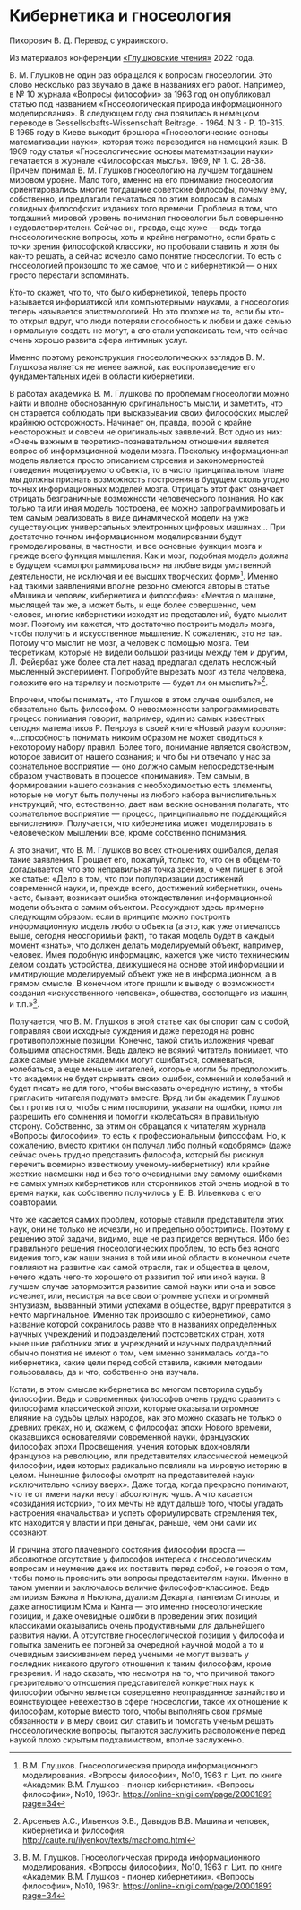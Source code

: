 # Кибернетика и гносеология

Пихорович В. Д. Перевод с украинского.

Из материалов конференции [«Глушковские чтения»](../index.md) 2022 года.

В. М. Глушков не один раз обращался к вопросам гносеологии. Это слово несколько раз звучало в даже в названиях его работ. Например, в № 10 журнала «Вопросы философии» за 1963 год он опубликовал статью под названием «Гносеологическая природа информационного моделирования». В следующем году она появилась в немецком переводе в Gessellscbafts-Wissenschaft Beitrage. - 1964. N 3 - P. 10-315. В 1965 году в Киеве выходит брошюра «Гносеологические основы математизации науки», которая тоже переводится на немецкий язык. В 1969 году статья «Гносеологические основы математизации науки» печатается в журнале «Философская мысль». 1969, № 1. С. 28-38. Причем понимал В. М. Глушков гносеологию на лучшем тогдашнем мировом уровне. Мало того, именно на его понимание гносеологии ориентировались многие тогдашние советские философы, почему ему, собственно, и предлагали печататься по этим вопросам в самых солидных философских изданиях того времени. Проблема в том, что тогдашний мировой уровень понимания гносеологии был совершенно неудовлетворителен. Сейчас он, правда, еще хуже — ведь тогда гносеологические вопросы, хоть и крайне неграмотно, если брать с точки зрения философской классики, но пробовали ставить и хотя бы как-то решать, а сейчас исчезло само понятие гносеологии. То есть с гносеологией произошло то же самое, что и с кибернетикой — о них просто перестали вспоминать.

Кто-то скажет, что то, что было кибернетикой, теперь просто называется информатикой или компьютерными науками, а гносеология теперь называется эпистемологией. Но это похоже на то, если бы кто-то открыл вдруг, что люди потеряли способность к любви и даже семью нормальную создать не могут, а его стали успокаивать тем, что сейчас очень хорошо развита сфера интимных услуг.

Именно поэтому реконструкция гносеологических взглядов В. М. Глушкова является не менее важной, как воспроизведение его фундаментальных идей в области кибернетики.

В работах академика В. М. Глушкова по проблемам гносеологии можно найти и вполне обоснованную оригинальность мысли, и заметить, что он старается соблюдать при высказывании своих философских мыслей крайнюю осторожность. Начинает он, правда, порой с крайне неосторожных и совсем не оригинальных заявлений. Вот одно из них: «Очень важным в теоретико-познавательном отношении является вопрос об информационной модели мозга. Поскольку информационная модель является просто описанием строения и закономерностей поведения моделируемого объекта, то в чисто принципиальном плане мы должны признать возможность построения в будущем сколь угодно точных информационных моделей мозга. Отрицать этот факт означает отрицать безграничные возможности человеческого познания. Но как только та или иная модель построена, ее можно запрограммировать и тем самым реализовать в виде динамической модели на уже существующих универсальных электронных цифровых машинах... При достаточно точном информационном моделировании будут промоделированы, в частности, и все основные функции мозга и прежде всего функция мышления. Как и мозг, подобная модель должна в будущем «самопрограммироваться» на любые виды умственной деятельности, не исключая и ее высших творческих форм»[^1]. Именно над такими заявлениями вполне резонно смеются авторы в статье «Машина и человек, кибернетика и философия»: «Мечтая о машине, мыслящей так же, а может быть, и еще более совершенно, чем человек, многие кибернетики исходят из представлений, будто мыслит мозг. Поэтому им кажется, что достаточно построить модель мозга, чтобы получить и искусственное мышление. К сожалению, это не так. Потому что мыслит не мозг, а человек с помощью мозга. Тем теоретикам, которые не видели большой разницы между тем и другим, Л. Фейербах уже более ста лет назад предлагал сделать несложный мысленный эксперимент. Попробуйте вырезать мозг из тела человека, положите его на тарелку и посмотрите — будет ли он мыслить?»[^2].

[^1]: В.М. Глушков. Гносеологическая природа информационного моделирования. «Вопросы философии», No10, 1963 г. Цит. по книге «Академик В.М. Глушков - пионер кибернетики». «Вопросы философии», No10, 1963г. https://online-knigi.com/page/2000189?page=34

[^2]: Арсеньев А.С., Ильенков Э.В., Давыдов В.В. Машина и человек, кибернетика и философия. http://caute.ru/ilyenkov/texts/machomo.html

Впрочем, чтобы понимать, что Глушков в этом случае ошибался, не обязательно быть философом. О невозможности запрограммировать процесс понимания говорит, например, один из самых известных сегодня математиков Р. Пенроуз в своей книге «Новый разум короля»: «...способность понимать никоим образом не может сводиться к некоторому набору правил. Более того, понимание является свойством, которое зависит от нашего сознания; и что бы ни отвечало у нас за сознательное восприятие — оно должно самым непосредственным образом участвовать в процессе «понимания». Тем самым, в формировании нашего сознания с необходимостью есть элементы, которые не могут быть получены из любого набора вычислительных инструкций; что, естественно, дает нам веские основания полагать, что сознательное восприятие — процесс, принципиально не поддающийся вычислению». Получается, что кибернетика может моделировать в человеческом мышлении все, кроме собственно понимания.

А это значит, что В. М. Глушков во всех отношениях ошибался, делая такие заявления. Прощает его, пожалуй, только то, что он в общем-то догадывается, что это неправильная точка зрения, о чем пишет в этой же статье: «Дело в том, что при популяризации достижений современной науки, и, прежде всего, достижений кибернетики, очень часто, бывает, возникает ошибка отождествления информационной модели объекта с самим объектом. Рассуждают здесь примерно следующим образом: если в принципе можно построить информационную модель любого объекта (а это, как уже отмечалось выше, сегодня неоспоримый факт), то такая модель будет в каждый момент «знать», что должен делать моделируемый объект, например, человек. Имея подобную информацию, кажется уже чисто техническим делом создать устройства, движущиеся на основе этой информации и имитирующие моделируемый объект уже не в информационном, а в прямом смысле. В конечном итоге пришли к выводу о возможности создания «искусственного человека», общества, состоящего из машин, и т.п.»[^3].

[^3]: В. М. Глушков. Гносеологическая природа информационного моделирования. «Вопросы философии», No10, 1963 г. Цит. по книге «Академик В.М. Глушков - пионер кибернетики». «Вопросы философии», No10, 1963г. https://online-knigi.com/page/2000189?page=34

Получается, что В. М. Глушков в этой статье как бы спорит сам с собой, поправляя свои исходные суждения и даже переходя на ровно противоположные позиции. Конечно, такой стиль изложения чреват большими опасностями. Ведь далеко не всякий читатель понимает, что даже самые умные академики могут ошибаться, сомневаться, колебаться, а еще меньше читателей, которые могли бы предположить, что академик не будет скрывать своих ошибок, сомнений и колебаний и будет писать не для того, чтобы высказать очередную истину, а чтобы пригласить читателя подумать вместе. Вряд ли бы академик Глушков был против того, чтобы с ним поспорили, указали на ошибки, помогли разрешить его сомнения и помогли «колебаться» в правильную сторону. Собственно, за этим он обращался к читателям журнала «Вопросы философии», то есть к профессиональным философам. Но, к сожалению, вместо критики он получал либо полный «одобрямс» (даже сейчас очень трудно представить философа, который бы рискнул перечить всемирно известному ученому-кибернетику) или крайне жесткие насмешки над и без того очевидными ему самому ошибками не самых умных кибернетиков или сторонников этой очень модной в то время науки, как собственно получилось у Е. В. Ильенкова с его соавторами.

Что же касается самих проблем, которые ставили представители этих наук, они не только не исчезли, но и предельно обострились. Поэтому к решению этой задачи, видимо, еще не раз придется вернуться. Ибо без правильного решения гносеологических проблем, то есть без ясного видения того, как наши знания в той или иной области в конечном счете повлияют на развитие как самой отрасли, так и общества в целом, нечего ждать чего-то хорошего от развития той или иной науки. В лучшем случае затормозится развитие самой науки или она и вовсе исчезнет, или, несмотря на все свои огромные успехи и огромный энтузиазм, вызванный этими успехами в обществе, вдруг превратится в нечто маргинальное. Именно так произошло с кибернетикой, само название которой сохранилось разве что в названиях определенных научных учреждений и подразделений постсоветских стран, хотя нынешние работники этих и учреждений и научных подразделений обычно понятия не имеют о том, чем именно занималась когда-то кибернетика, какие цели перед собой ставила, какими методами пользовалась, да и что, собственно она изучала.

Кстати, в этом смысле кибернетика во многом повторила судьбу философии. Ведь и современных философов очень трудно сравнить с философами классической эпохи, которые оказывали огромное влияние на судьбы целых народов, как это можно сказать не только о древних греках, но и, скажем, о философах эпохи Нового времени, оказавшихся основателями современной науки, французских философах эпохи Просвещения, учения которых вдохновляли французов на революцию, или представителях классической немецкой философии, идеи которых радикально повлияли на мировую историю в целом. Нынешние философы смотрят на представителей науки исключительно «снизу вверх». Даже тогда, когда прекрасно понимают, что те от имени науки несут абсолютную чушь. А что касается «созидания истории», то их мечты не идут дальше того, чтобы угадать настроения «начальства» и успеть сформулировать стремления тех, кто находится у власти и при деньгах, раньше, чем они сами их осознают.

И причина этого плачевного состояния философии проста — абсолютное отсутствие у философов интереса к гносеологическим вопросам и неумение даже их поставить перед собой, не говоря о том, чтобы помочь прояснить эти вопросы представителям науки. Именно в таком умении и заключалось величие философов-классиков. Ведь эмпиризм Бэкона и Ньютона, дуализм Декарта, пантеизм Спинозы, и даже агностицизм Юма и Канта — это именно гносеологические позиции, и даже очевидные ошибки в проведении этих позиций классиками оказывались очень продуктивными для дальнейшего развития науки. А отсутствие гносеологической позиции у философа и попытка заменить ее погоней за очередной научной модой а то и очевидным заискиванием перед учеными не могут вызвать у последних никакого другого отношения к таким философам, кроме презрения. И надо сказать, что несмотря на то, что причиной такого презрительного отношения представителей конкретных наук к философии обычно является совершенно неоправданное зазнайство и воинствующее невежество в сфере гносеологии, такое их отношение к философам, которые вместо того, чтобы выполнять свои прямые обязанности и в меру своих сил ставить и помогать ученым решать гносеологические вопросы, пытаются заслужить расположение перед наукой плохо скрытым подхалимством, вполне заслуженно.